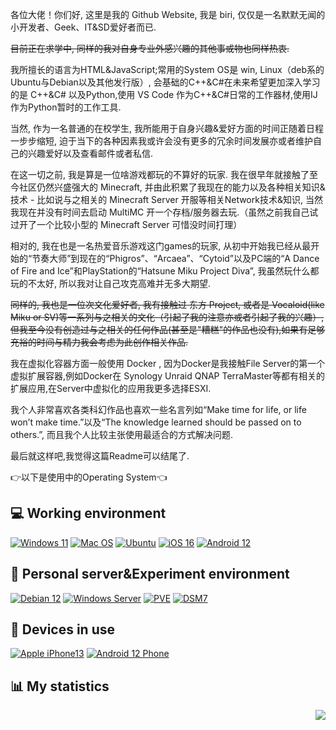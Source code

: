 各位大佬！你们好, 这里是我的 Github Website, 我是 biri, 仅仅是一名默默无闻的小开发者、Geek、IT&SD爱好者而已.

~~目前正在求学中, 同样的我对自身专业外感兴趣的其他事或物也同样热衷.~~

我所擅长的语言为HTML&JavaScript;常用的System OS是 win, Linux（deb系的Ubuntu与Debian以及其他发行版）, 会基础的C++&amp;C#在未来希望更加深入学习的是 C++&amp;C# 以及Python,使用 VS Code 作为C++&C#日常的工作器材,使用IJ作为Python暂时的工作工具.

当然, 作为一名普通的在校学生, 我所能用于自身兴趣&amp;爱好方面的时间正随着日程一步步缩短, 迫于当下的各种因素我或许会没有更多的冗余时间发展亦或者维护自己的兴趣爱好以及查看邮件或者私信.

在这一切之前, 我是算是一位啥游戏都玩的不算好的玩家. 我在很早年就接触了至今社区仍然兴盛强大的 Minecraft, 并由此积累了我现在的能力以及各种相关知识&amp;技术 - 比如说与之相关的 Minecraft Server 开服等相关Network技术&amp;知识, 当然我现在并没有时间去启动 MultiMC 开一个存档/服务器去玩.（虽然之前我自己试过开了一个比较小型的 Minecraft Server 可惜没时间打理）

相对的, 我在也是一名热爱音乐游戏这门games的玩家, 从初中开始我已经从最开始的“节奏大师”到现在的“Phigros”、“Arcaea”、“Cytoid”以及PC端的“A Dance of Fire and Ice”和PlayStation的“Hatsune Miku Project Diva”, 我虽然玩什么都玩的不太好, 所以我对让自己攻克高难并无多大期望.

~~同样的, 我也是一位次文化爱好者, 我有接触过 东方 Project, 或者是 Vocaloid(like Miku or SV)等一系列与之相关的文化（引起了我的注意亦或者引起了我的兴趣）, 但我至今没有创造过与之相关的任何作品(甚至是"糟糕"的作品也没有),如果有足够充裕的时间与精力我会考虑为此创作相关作品.~~

我在虚拟化容器方面一般使用 Docker , 因为Docker是我接触File Server的第一个虚拟扩展容器,例如Docker在 Synology Unraid  QNAP TerraMaster等都有相关的扩展应用,在Server中虚拟化的应用我更多选择ESXI.

我个人非常喜欢各类科幻作品也喜欢一些名言列如“Make time for life, or life won’t make time.”以及“The knowledge learned should be passed on to others.”, 而且我个人比较主张使用最适合的方式解决问题.

最后就这样吧,我觉得这篇Readme可以结尾了.

👉以下是使用中的Operating System👈

## 💻 Working environment
[![Windows 11](https://img.shields.io/badge/Windows%2011-00adef?style=flat-square&logo=windows&logoColor=ffffff)](https://www.microsoft.com/zh-cn/windows/windows-11)
[![Mac OS](https://img.shields.io/badge/MacOS%20Monterey%2012.4-a15522?style=flat-square&logo=MacOS&Color=ffffff)](https://support.apple.com/zh-cn/macos/)
[![Ubuntu](https://img.shields.io/badge/Ubuntu%2020%2e04-dd4814?style=flat-square&logo=ubuntu&logoColor=ffffff)](https://releases.ubuntu.com/jammy/)
[![iOS 16](https://img.shields.io/badge/iOS%2015-4f4f4f?style=flat-square&logo=ios&logoColor=ffffff)](https://www.apple.com/ios/ios-15/)
[![Android 12](https://img.shields.io/badge/Android%2012-6ddc84?style=flat-square&logo=android&logoColor=ffffff)](https://www.android.com/android-12/)

## 🔧 Personal server&Experiment environment
[![Debian 12](https://img.shields.io/badge/Debian%2012)](https://www.debian.org/releases/bookworm/)
[![Windows Server](https://img.shields.io/badge/Windows%Server-00adef?style=flat-square&logo=windows&logoColor=ffffff)](https://www.microsoft.com/zh-cn/windows-server)
[![PVE](https://img.shields.io/badge/Proxmox%20VE%207.2-f12354?style=flat-square&logo=proxmox&logoColor=ffffff)](https://pve.proxmox.com/wiki/Main_Page)
[![DSM7](https://img.shields.io/badge/DSM%207.1-b54bbf?style=flat-square&logo=Synology&logoColor=ffffff)](https://www.synology.cn/zh-cn/DSM71)

## 📱 Devices in use
[![Apple iPhone13](https://img.shields.io/badge/Apple%20iPhone%2013-fd5355?style=flat-square&logo=apple&logoColor=ffffff)](https://www.apple.com.cn/iphone-13/)
[![Android 12 Phone](https://img.shields.io/badge/Android%2012-6ddc84?style=flat-square&logo=android&logoColor=ffffff)](https://www.android.com/android-12/)

## 📊 My statistics
<img align="right" src="https://github-readme-stats.vercel.app/api?username=zxcv-12345&show_icons=true&icon_color=CE1D2D&text_color=718096&bg_color=ffffff&hide_title=true" />

